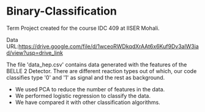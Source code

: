 # Binary-Classification

Term Project created for the course IDC 409 at IISER Mohali.

Data URL:<https://drive.google.com/file/d/1wceoRWDkqdXrAAt6x6Kuf9Dv3alW3iad/view?usp=drive_link>

The file 'data_hep.csv' contains data generated with the features of the BELLE 2 Detector. There are different reaction types out of which, our code classifies type '0' and '1' as signal and the rest as background.

* We used PCA to reduce the number of features in the data.
* We performed logistic regression to classify the data.
* We have compared it with other classification algorithms.
